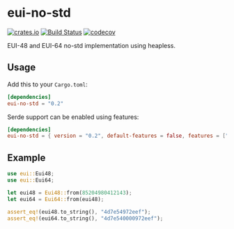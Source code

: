 eui-no-std 
============
[![crates.io](https://img.shields.io/crates/v/eui-no-std.svg)](https://crates.io/crates/eui-no-std)
[![Build Status](https://travis-ci.org/vagola/eui-no-std.svg?branch=master)](https://travis-ci.org/vagola/eui-no-std)
[![codecov](https://codecov.io/gh/vagola/eui-no-std/branch/master/graph/badge.svg)](https://codecov.io/gh/vagola/eui-no-std)

EUI-48 and EUI-64 no-std implementation using heapless. 

## Usage

Add this to your `Cargo.toml`:

```toml
[dependencies]
eui-no-std = "0.2"
```

Serde support can be enabled using features:

```toml
[dependencies]
eui-no-std = { version = "0.2", default-features = false, features = ["serde"] }
```

## Example

```rust
use eui::Eui48;
use eui::Eui64;

let eui48 = Eui48::from(85204980412143);
let eui64 = Eui64::from(eui48);
    
assert_eq!(eui48.to_string(), "4d7e54972eef");
assert_eq!(eui64.to_string(), "4d7e540000972eef");
```
